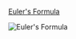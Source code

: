 [Euler's Formula](https://en.wikipedia.org/wiki/Euler%27s_formula)

![Euler's Formula](https://en.wikipedia.org/wiki/File:Euler%27s_formula.jpg)